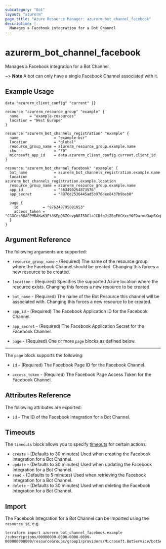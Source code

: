```yaml
---
subcategory: "Bot"
layout: "azurerm"
page_title: "Azure Resource Manager: azurerm_bot_channel_facebook"
description: |-
  Manages a Facebook integration for a Bot Channel
---
```


# azurerm_bot_channel_facebook

Manages a Facebook integration for a Bot Channel

~> **Note** A bot can only have a single Facebook Channel associated with it.

## Example Usage

```hcl
data "azurerm_client_config" "current" {}

resource "azurerm_resource_group" "example" {
  name     = "example-resources"
  location = "West Europe"
}

resource "azurerm_bot_channels_registration" "example" {
  name                = "example-bcr"
  location            = "global"
  resource_group_name = azurerm_resource_group.example.name
  sku                 = "F0"
  microsoft_app_id    = data.azurerm_client_config.current.client_id
}

resource "azurerm_bot_channel_facebook" "example" {
  bot_name            = azurerm_bot_channels_registration.example.name
  location            = azurerm_bot_channels_registration.example.location
  resource_group_name = azurerm_resource_group.example.name
  app_id              = "563490254873576"
  app_secret          = "8976d2536445ad5b976dee8437b9beb0"

  page {
    id           = "876248795081953"
    access_token = "CGGCec3UAFPMBAKwK3Ft8SEpO8ZCuvpNBI5DClaJCDfqJj2BgEHCKxcY0FDarmUQap6XxpZC9GWCW4nZCzjcKosAZAP7SO44X8Q8gAntbDIXgYUBGp9xtS8wUkwgKPobUePcOOVFkvClxvYZByuiQxoTiK9fQ9jZCPEorbmZCsKDZAx4VLnrNwCTZAPUwXxO61gfq4ZD"
  }
}
```

## Argument Reference

The following arguments are supported:

* `resource_group_name` - (Required) The name of the resource group where the Facebook Channel should be created. Changing this forces a new resource to be created.

* `location` - (Required) Specifies the supported Azure location where the resource exists. Changing this forces a new resource to be created.

* `bot_name` - (Required) The name of the Bot Resource this channel will be associated with. Changing this forces a new resource to be created.

* `app_id` - (Required) The Facebook Application ID for the Facebook Channel.

* `app_secret` - (Required) The Facebook Application Secret for the Facebook Channel.

* `page` - (Required) One or more `page` blocks as defined below.

---

The `page` block supports the following:

* `id` - (Required) The Facebook Page ID for the Facebook Channel.

* `access_token` - (Required) The Facebook Page Access Token for the Facebook Channel.

## Attributes Reference

The following attributes are exported:

* `id` - The ID of the Facebook Integration for a Bot Channel.

## Timeouts

The `timeouts` block allows you to specify [timeouts](https://www.terraform.io/docs/configuration/resources.html#timeouts) for certain actions:

* `create` - (Defaults to 30 minutes) Used when creating the Facebook Integration for a Bot Channel.
* `update` - (Defaults to 30 minutes) Used when updating the Facebook Integration for a Bot Channel.
* `read` - (Defaults to 5 minutes) Used when retrieving the Facebook Integration for a Bot Channel.
* `delete` - (Defaults to 30 minutes) Used when deleting the Facebook Integration for a Bot Channel.

## Import

The Facebook Integration for a Bot Channel can be imported using the `resource id`, e.g.

```shell
terraform import azurerm_bot_channel_facebook.example /subscriptions/00000000-0000-0000-0000-000000000000/resourceGroups/group1/providers/Microsoft.BotService/botServices/botService1/channels/FacebookChannel
```
